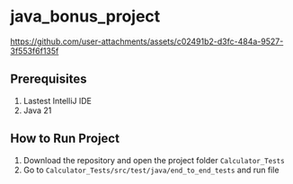 # java_bonus_project

https://github.com/user-attachments/assets/c02491b2-d3fc-484a-9527-3f553f6f135f

## Prerequisites
1. Lastest IntelliJ IDE
2. Java 21

## How to Run Project

1. Download the repository and open the project folder `Calculator_Tests`
2. Go to `Calculator_Tests/src/test/java/end_to_end_tests` and run file
